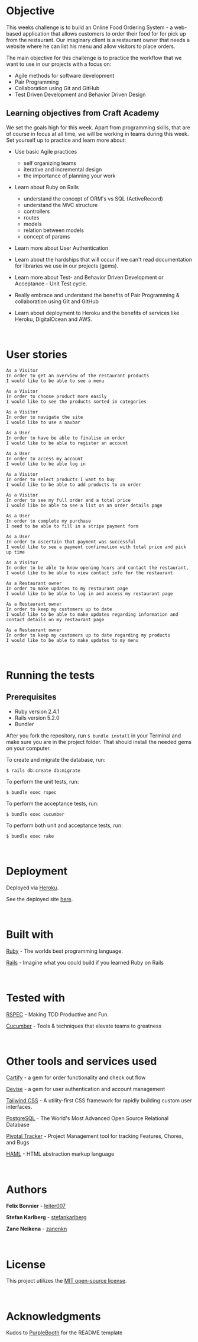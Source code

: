 # Objective 
This weeks challenge is to build an Online Food Ordering System - a web-based application that allows customers to order their food for for pick up from the restaurant. Our imaginary client is a restaurant owner that needs a website where he can list his menu and allow visitors to place orders.

The main objective for this challenge is to practice the workflow that we want to use in our projects with a focus on:

* Agile methods for software development
* Pair Programming
* Collaboration using Git and GitHub
* Test Driven Development and Behavior Driven Design


## Learning objectives from Craft Academy
We set the goals high for this week. Apart from programming skills, that are of course in focus at all time, we will be working in teams during this week. Set yourself up to practice and learn more about:

* Use basic Agile practices
    * self organizing teams
    * iterative and incremental design
    * the importance of planning your work

* Learn about Ruby on Rails
    * understand the concept of ORM's vs SQL (ActiveRecord)
    * understand the MVC structure
    * controllers
    * routes
    * models
    * relation between models
    * concept of params

* Learn more about User Authentication
* Learn about the hardships that will occur if we can't read documentation for libraries we use in our projects (gems).
* Learn more about Test- and Behavior Driven Development or Acceptance - Unit Test cycle.
* Really embrace and understand the benefits of Pair Programming & collaboration using Git and GitHub
* Learn about deployment to Heroku and the benefits of services like Heroku, DigitalOcean and AWS.

<br>

# User stories

```
As a Visitor
In order to get an overview of the restaurant products
I would like to be able to see a menu
```

```
As a Visitor
In order to choose product more easily
I would like to see the products sorted in categories
```

```
As a Visitor
In order to navigate the site
I would like to use a navbar
```

```
As a User
In order to have be able to finalise an order
I would like to be able to register an account
```

```
As a User
In order to access my account
I would like to be able log in
```

```
As a Visitor
In order to select products I want to buy
I would like to be able to add products to an order
```

```
As a Visitor 
In order to see my full order and a total price
I would like be able to see a list on an order details page
```

```
As a User
In order to complete my purchase
I need to be able to fill in a stripe payment form
```

```
As a User
In order to ascertain that payment was successful
I would like to see a payment confirmation with total price and pick up time
```

```
As a Visitor
In order to be able to know opening hours and contact the restaurant,
I would like to be able to view contact info for the restaurant
```
```
As a Restaurant owner 
In order to make updates to my restaurant page 
I would like to be able to log in and access my restaurant page
```

```
As a Restaurant owner
In order to keep my customers up to date 
I would like to be able to make updates regarding information and contact details on my restaurant page
```

```
As a Restaurant owner
In order to keep my customers up to date regarding my products
I would like to be able to make updates to my menu
```
<br>

# Running the tests

## Prerequisites

* Ruby version 2.4.1
* Rails version 5.2.0
* Bundler 

After you fork the repository, run `$ bundle install` in your Terminal and make sure you are in the project folder. That should install the needed gems on your computer.

To create and migrate the database, run:
```
$ rails db:create db:migrate
```

To perform the unit tests, run:
```
$ bundle exec rspec
```

To perform the acceptance tests, run:
```
$ bundle exec cucumber
```

To perform both unit and acceptance tests, run:
```
$ bundle exec rake
```
<br>

# Deployment
Deployed via [Heroku](https://www.heroku.com/).

See the deployed site [here](http://gherkin-burgers.herokuapp.com/).

<br>

# Built with

[Ruby](https://www.ruby-lang.org/en/) - The worlds best programming language.

[Rails](https://rubyonrails.org/) - Imagine what you could build if you learned Ruby on Rails

<br>

# Tested with

[RSPEC](http://rspec.info) - Making TDD Productive and Fun.

[Cucumber](https://cucumber.io/) - Tools & techniques that elevate teams to greatness

<br>

# Other tools and services used

[Cartify](https://rubygems.org/gems/cartify/versions/0.1.0) - a gem for order functionality and check out flow

[Devise](https://github.com/plataformatec/devise) - a gem for user authentication and account management

[Tailwind CSS](https://tailwindcss.com/docs/what-is-tailwind/) - A utility-first CSS framework for rapidly building custom user interfaces.

[PostgreSQL](https://www.postgresql.org/) - The World's Most Advanced Open Source Relational Database

[Pivotal Tracker](https://www.pivotaltracker.com) - Project Management tool for tracking Features, Chores, and Bugs

[HAML](http://haml.info/) - HTML abstraction markup language

<br>

# Authors

**Felix Bonnier** - [leiter007](https://github.com/leiter007)

**Stefan Karlberg** - [stefankarlberg](https://github.com/stefankarlberg)

**Zane Neikena** - [zanenkn](https://github.com/zanenkn)

<br>

# License

This project utilizes the [MIT open-source license](https://opensource.org/licenses/MIT).

<br>

# Acknowledgments

Kudos to [PurpleBooth](https://gist.github.com/PurpleBooth/109311bb0361f32d87a2) for the README template 
